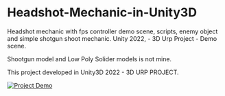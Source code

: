 # Headshot-Mechanic-in-Unity3D
Headshot mechanic with fps controller demo scene, scripts, enemy object and simple shotgun shoot mechanic. Unity 2022, - 3D Urp Project - Demo scene.

Shootgun model and Low Poly Solider models is not mine.

This project developed in Unity3D 2022 - 3D URP PROJECT.


[![Project Demo](https://img.youtube.com/vi/YOUTUBE_VIDEO_ID/0.jpg)](https://www.youtube.com/watch?v=tmoCRO75_iw)

